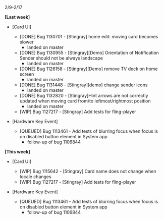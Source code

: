 2/9-2/17

**[Last week]**
* [Card UI]
  * [DONE] Bug 1130701 - [Stingray] home edit: moving card becomes slower
    - landed on master
  * [DONE] Bug 1130955 - [Stingray][Demo] Orientation of Notification Sender should not be always landscape
    - landed on master
  * [DONE] Bug 1126158 - [Stingray][Demo] remove TV deck on home screen
    - landed on master
  * [DONE] Bug 1131448 - [Stingray][demo] change sender icons
    - landed on master
  * [DONE] Bug 1132820 - [Stingray]Hint arrows are not correctly updated when moving card from/to leftmost/rightmost position
    - landed on master
  * [WIP] Bug 1127217 - [Stingray] Add tests for fling-player

* [Hardware Key Event]
  * [QUEUED] Bug 1113461 - Add tests of blurring focus when focus is on disabled button element in System app
    - follow-up of bug 1106844
   
**[This week]**
* [Card UI]
  * [WIP] Bug 1115642 - [Stingray] Card name does not change when locale changes
  * [WIP] Bug 1127217 - [Stingray] Add tests for fling-player
   
* [Hardware Key Event]
  * [QUEUED] Bug 1113461 - Add tests of blurring focus when focus is on disabled button element in System app
    - follow-up of bug 1106844
